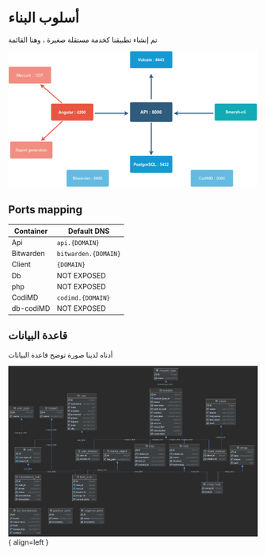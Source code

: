 # أسلوب البناء

تم إنشاء تطبيقنا كخدمة مستقلة صغيرة ، وهنا القائمة

![test1](../img/steup.png)

## Ports mapping

| Container | Default DNS          |
| --------- | -------------------- |
| Api       | `api.{DOMAIN}`       |
| Bitwarden | `bitwarden.{DOMAIN}` |
| Client    | `{DOMAIN}`           |
| Db        | NOT EXPOSED          |
| php       | NOT EXPOSED          |
| CodiMD    | `codimd.{DOMAIN}`    |
| db-codiMD | NOT EXPOSED          |


## قاعدة البيانات

أدناه لدينا صورة توضح قاعدة البيانات

![test2](../img/database.png){ align=left }
